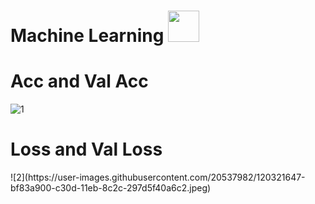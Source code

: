 <h1> Machine Learning <img src= "https://user-images.githubusercontent.com/72623174/120094417-6ae40080-c14a-11eb-97d7-dc67cba448d4.png" height="50" width="50"></h1>


<h1>                        Acc and Val Acc </h1>

![1](https://user-images.githubusercontent.com/20537982/120321590-b1358d00-c30d-11eb-8b8d-acc2cab1b315.jpeg)



<h1>                        Loss and Val Loss </h1>
![2](https://user-images.githubusercontent.com/20537982/120321647-bf83a900-c30d-11eb-8c2c-297d5f40a6c2.jpeg)
